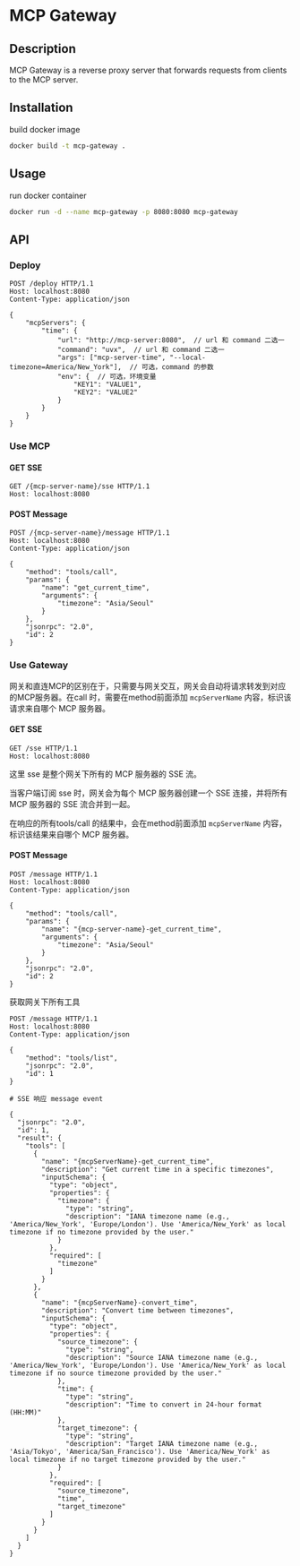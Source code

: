 # MCP Gateway

## Description

MCP Gateway is a reverse proxy server that forwards requests from clients to the MCP server.

## Installation

build docker image

```bash
docker build -t mcp-gateway .
```

## Usage

run docker container

```bash
docker run -d --name mcp-gateway -p 8080:8080 mcp-gateway
```

## API

### Deploy

```http
POST /deploy HTTP/1.1
Host: localhost:8080
Content-Type: application/json

{
    "mcpServers": {
        "time": {
            "url": "http://mcp-server:8080",  // url 和 command 二选一
            "command": "uvx",  // url 和 command 二选一
            "args": ["mcp-server-time", "--local-timezone=America/New_York"],  // 可选，command 的参数
            "env": {  // 可选，环境变量
                "KEY1": "VALUE1",
                "KEY2": "VALUE2"
            }
        }
    }
}
```

### Use MCP

#### GET SSE

```http
GET /{mcp-server-name}/sse HTTP/1.1
Host: localhost:8080
```

#### POST Message

```http
POST /{mcp-server-name}/message HTTP/1.1
Host: localhost:8080
Content-Type: application/json

{
    "method": "tools/call",
    "params": {
        "name": "get_current_time",
        "arguments": {
            "timezone": "Asia/Seoul"
        }
    },
    "jsonrpc": "2.0",
    "id": 2
}
```

### Use Gateway

网关和直连MCP的区别在于，只需要与网关交互，网关会自动将请求转发到对应的MCP服务器。在call 时，需要在method前面添加 `mcpServerName` 内容，标识该请求来自哪个 MCP 服务器。

#### GET SSE

```http
GET /sse HTTP/1.1
Host: localhost:8080
```

这里 sse 是整个网关下所有的 MCP 服务器的 SSE 流。

当客户端订阅 sse 时，网关会为每个 MCP 服务器创建一个 SSE 连接，并将所有 MCP 服务器的 SSE 流合并到一起。

在响应的所有tools/call 的结果中，会在method前面添加 `mcpServerName` 内容，标识该结果来自哪个 MCP 服务器。

#### POST Message

```http
POST /message HTTP/1.1
Host: localhost:8080
Content-Type: application/json

{
    "method": "tools/call",
    "params": {
        "name": "{mcp-server-name}-get_current_time",
        "arguments": {
            "timezone": "Asia/Seoul"
        }
    },
    "jsonrpc": "2.0",
    "id": 2
}
```

获取网关下所有工具

```http
POST /message HTTP/1.1
Host: localhost:8080
Content-Type: application/json

{
    "method": "tools/list",
    "jsonrpc": "2.0",
    "id": 1
}

# SSE 响应 message event

{
  "jsonrpc": "2.0",
  "id": 1,
  "result": {
    "tools": [
      {
        "name": "{mcpServerName}-get_current_time",
        "description": "Get current time in a specific timezones",
        "inputSchema": {
          "type": "object",
          "properties": {
            "timezone": {
              "type": "string",
              "description": "IANA timezone name (e.g., 'America/New_York', 'Europe/London'). Use 'America/New_York' as local timezone if no timezone provided by the user."
            }
          },
          "required": [
            "timezone"
          ]
        }
      },
      {
        "name": "{mcpServerName}-convert_time",
        "description": "Convert time between timezones",
        "inputSchema": {
          "type": "object",
          "properties": {
            "source_timezone": {
              "type": "string",
              "description": "Source IANA timezone name (e.g., 'America/New_York', 'Europe/London'). Use 'America/New_York' as local timezone if no source timezone provided by the user."
            },
            "time": {
              "type": "string",
              "description": "Time to convert in 24-hour format (HH:MM)"
            },
            "target_timezone": {
              "type": "string",
              "description": "Target IANA timezone name (e.g., 'Asia/Tokyo', 'America/San_Francisco'). Use 'America/New_York' as local timezone if no target timezone provided by the user."
            }
          },
          "required": [
            "source_timezone",
            "time",
            "target_timezone"
          ]
        }
      }
    ]
  }
}
```

